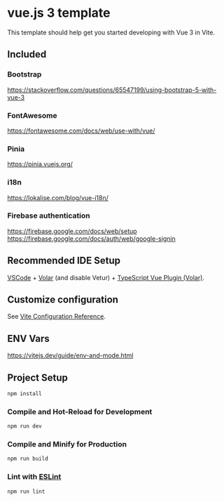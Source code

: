 # vue.js 3 template

This template should help get you started developing with Vue 3 in Vite.

## Included

### Bootstrap

https://stackoverflow.com/questions/65547199/using-bootstrap-5-with-vue-3

### FontAwesome

https://fontawesome.com/docs/web/use-with/vue/

### Pinia

https://pinia.vuejs.org/

### i18n

https://lokalise.com/blog/vue-i18n/

### Firebase authentication

https://firebase.google.com/docs/web/setup
https://firebase.google.com/docs/auth/web/google-signin

## Recommended IDE Setup

[VSCode](https://code.visualstudio.com/) + [Volar](https://marketplace.visualstudio.com/items?itemName=Vue.volar) (and disable Vetur) + [TypeScript Vue Plugin (Volar)](https://marketplace.visualstudio.com/items?itemName=Vue.vscode-typescript-vue-plugin).

## Customize configuration

See [Vite Configuration Reference](https://vitejs.dev/config/).

## ENV Vars

https://vitejs.dev/guide/env-and-mode.html

## Project Setup

```sh
npm install
```

### Compile and Hot-Reload for Development

```sh
npm run dev
```

### Compile and Minify for Production

```sh
npm run build
```

### Lint with [ESLint](https://eslint.org/)

```sh
npm run lint
```
